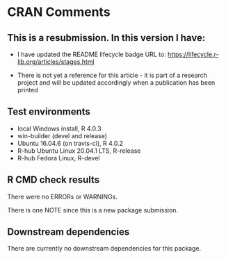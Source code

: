 # CRAN Comments 

## This is a resubmission. In this version I have:

* I have updated the README lifecycle badge URL to:
    https://lifecycle.r-lib.org/articles/stages.html

* There is not yet a reference for this article - it is part of a research project and will be updated accordingly when a publication has been printed  

## Test environments
* local Windows install, R 4.0.3
* win-builder (devel and release)
* Ubuntu 16.04.6 (on travis-ci), R 4.0.2
* R-hub Ubuntu Linux 20.04.1 LTS, R-release
* R-hub Fedora Linux, R-devel

## R CMD check results
There were no ERRORs or WARNINGs.

There is one NOTE since this is a new package submission.

## Downstream dependencies
There are currently no downstream dependencies for this package.